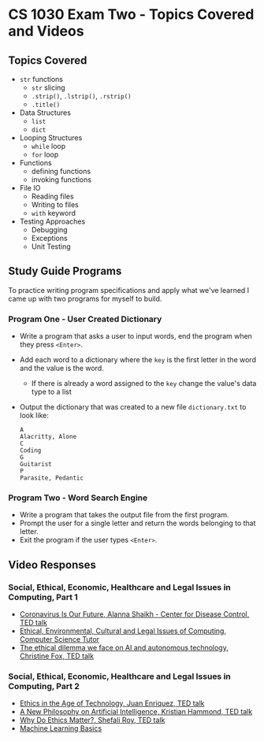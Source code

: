 # CS 1030 Exam Two - Topics Covered and Videos

## Topics Covered

- `str` functions
	- `str` slicing
	- `.strip()`, `.lstrip()`, `.rstrip()`
	- `.title()`
- Data Structures
	- `list`
	- `dict`
- Looping Structures
	- `while` loop
	- `for` loop
- Functions
	- defining functions
	- invoking functions  
- File IO
	- Reading files
	- Writing to files
	- `with` keyword 
- Testing Approaches
	- Debugging
	- Exceptions
	- Unit Testing

## Study Guide Programs

To practice writing program specifications and apply what we've learned I came up with two programs for myself to build.

### Program One - User Created Dictionary

- Write a program that asks a user to input words, end the program when they press `<Enter>`.
- Add each word to a dictionary where the `key` is the first letter in the word and the value is the word.
	- If there is already a word assigned to the `key` change the value's data type to a list
- Output the dictionary that was created to a new file `dictionary.txt` to look like:

	```
	A
	Alacritty, Alone 
	C
	Coding
	G
	Guitarist
	P	
	Parasite, Pedantic
	
### Program Two - Word Search Engine

- Write a program that takes the output file from the first program.
- Prompt the user for a single letter and return the words belonging to that letter.
- Exit the program if the user types `<Enter>`.

## Video Responses

### Social, Ethical, Economic, Healthcare and Legal Issues in Computing, Part 1

- [Coronavirus Is Our Future, Alanna Shaikh - Center for Disease Control, TED talk](https://www.youtube.com/watch?v=Fqw-9yMV0sI)
- [Ethical, Environmental, Cultural and Legal Issues of Computing, Computer Science Tutor](https://www.youtube.com/watch?v=_uEvWNdvSwA&list=PLP8nt959Gr8NYRxuIdYQTiwXq-JpWEmiE)
- [The ethical dilemma we face on AI and autonomous technology, Christine Fox, TED talk](https://www.youtube.com/watch?v=3oE88_6jAwc)

### Social, Ethical, Economic, Healthcare and Legal Issues in Computing, Part 2

- [Ethics in the Age of Technology, Juan Enriquez, TED talk](https://www.youtube.com/watch?v=iiAirfn-lBI)
- [A New Philosophy on Artificial Intelligence, Kristian Hammond, TED talk](https://www.youtube.com/watch?v=tr9oe2TZiJw)
- [Why Do Ethics Matter?, Shefali Roy, TED talk](https://www.youtube.com/watch?v=yesE4mcv4CM)
- [Machine Learning Basics](https://www.youtube.com/watch?v=ukzFI9rgwfU)



